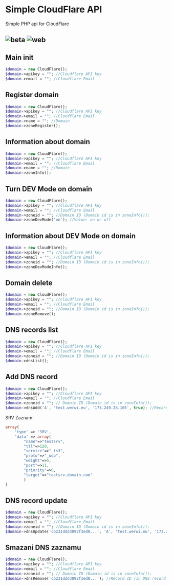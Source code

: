 # Simple CloudFlare API

Simple PHP api for CloudFlare

![beta](https://img.shields.io/badge/status-beta-yellow.svg?style=for-the-badge)
![web](https://img.shields.io/badge/web-werwi.eu-brightgreen.svg?style=for-the-badge) 
--- 
## Main init
```php
$domain = new CloudFlare();
$domain->apikey = ""; //Cloudflare API key
$domain->email = ""; //Cloudflare Email
```

## Register domain
```php
$domain = new CloudFlare();
$domain->apikey = ""; //Cloudflare API key
$domain->email = ""; //Cloudflare Email
$domain->name = ""; //Domain
$domain->zoneRegister();
```

## Information about domain
```php
$domain = new CloudFlare();
$domain->apikey = ""; //Cloudflare API key
$domain->email = ""; //Cloudflare Email
$domain->name = ""; //Domain
$domain->zoneInfo();
```

## Turn DEV Mode on domain
```php
$domain = new CloudFlare();
$domain->apikey = ""; //Cloudflare API key
$domain->email = ""; //Cloudflare Email
$domain->zoneid = ""; //Domain ID (Domain id is in zoneInfo());
$domain->zoneDevMode('on'); //Value: on or off 
```

## Information about DEV Mode on domain
```php
$domain = new CloudFlare();
$domain->apikey = ""; //Cloudflare API key
$domain->email = ""; //Cloudflare Email
$domain->zoneid = ""; //Domain ID (Domain id is in zoneInfo());
$domain->zoneDevModeInfo();
```

## Domain delete
```php
$domain = new CloudFlare();
$domain->apikey = ""; //Cloudflare API key
$domain->email = ""; //Cloudflare Email
$domain->zoneid = ""; //Domain ID (Domain id is in zoneInfo());
$domain->zoneRemove();
```

## DNS records list
```php
$domain = new CloudFlare();
$domain->apikey = ""; //Cloudflare API key
$domain->email = ""; //Cloudflare Email
$domain->zoneid = ""; //Domain ID (Domain id is in zoneInfo());
$domain->dnsList();
```

## Add DNS record
```php
$domain = new CloudFlare();
$domain->apikey = ""; //Cloudflare API key
$domain->email = ""; //Cloudflare Email
$domain->zoneid = ""; // Domain ID (Domain id is in zoneInfo());
$domain->dnsAdd('A', 'test.werwi.eu', '173.249.28.105', true); //Record type, domain, content, proxied on CloudFlare
```
SRV Zaznam:
```php
array(
	'type' => 'SRV',
	'data' => array(
		"name"=>"testsrv",
		"ttl"=>120,
		"service"=>"_ts3",
		"proto"=>"_udp",
		"weight"=>5,
		"port"=>11,
		"priority"=>0,
		"target"=>"testsrv.domain.com"
		)
)
```


## DNS record update
```php
$domain = new CloudFlare();
$domain->apikey = ""; //Cloudflare API key
$domain->email = ""; //Cloudflare Email
$domain->zoneid = ""; //Domain ID (Domain id is in zoneInfo());
$domain->dnsUpdate('cb231ddd3092f3ed8...', 'A', 'test.werwi.eu', '173.249.28.105', true); //Record ID (in DNS record list), record type, content, proxied on CloudFlare
```

## Smazani DNS zaznamu
```php
$domain = new CloudFlare();
$domain->apikey = ""; //Cloudflare API key
$domain->email = ""; //Cloudflare Email
$domain->zoneid = ""; // Domain ID (Domain id is in zoneInfo());
$domain->dnsRemove('cb231ddd3092f3ed8...'); //Record ID (in DNS record list)
```
